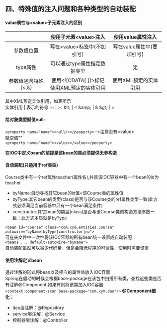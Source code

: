 ## 四、特殊值的注入问题和各种类型的自动装配
#### value属性与\<value>子元素注入的区别
| | 使用子元素\<value>注入 | 使用value属性注入
:-: | :-: | :-:
参数值位置 | 写在\<value>标签中(不加引号) | 写在value属性中(要加引号)
type属性 | 可以通过type属性指定数据类型 | 无
参数值包含特殊(<,&) | 使用\<![CDATA[ ]]>标记<br>使用XML预定的实体引用 | 使用XML预定的实体引用

其中XML预定实体引用，如表所示<br>
实体引用 | 表示的符号
:-: | :-:
\&lt; | &lt;
\&amp; | &amp;
\&gt; | &gt;

#### 给对象类型赋值null:
`<property name="name"><null/></peoperty>`-->注意没有\<value><br>
赋空值""<br>
`<property name="name"><value></value></peoperty>`

**在IOC中定义bean的前提是该bean的类必须提供无参构造**
#### 自动装配(只适用于ref类型)
Course类中有一个ref属性teacher(属性名),并且该IOC容器中有一个bean的id为teacher
- byName:自动寻找其它bean的id值=该Course类的属性值
- byType:其它bean的类型(class)是否与该Course类的ref属性类型一致(此方式必须满足当前容器中只有一个bean满足条件)
- constructor:其它bean的类型(class)是否与该Course类的构造方法参数一致；此方式本质就是byType

`<bean id="course" class="com.xym.entities.Course" autowire="byName|byType|constructor|no">`<br>
可在头文件中一次性将该IOC容器的所有bean统一设置成自动装配：<br>
`<beans ... default-autowire="byName">`<br>
自动装配虽然可以减少代码量，但是会降低程序的可读性，使用时需要谨慎
#### 使用注解定义bean
通过注解的形式将bean以及相应的属性值放入IOC容器<br>
Spring在启动的时候会根据base-package在该包中扫描所有类，查找这些类是否有注解@Component,如果有则将该类加入IOC容器<br>
`<context:component-scan base-package="com.xym.dao"/>`
**@Component细化：**
- dao层注解：@Repository
- service层注解：@Service
- 控制器层注解：@Controller